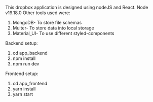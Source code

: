 This dropbox application is designed using nodeJS and React.
Node v19.18.0
Other tools used were:
1. MongoDB- To store file schemas
2. Multer- To store data into local storage
3. Material_UI- To use different styled-components


Backend setup:
1. cd app_backend
2. npm install
3. npm run dev
   
Frontend setup:
1. cd app_frontend
2. yarn install
3. yarn start
